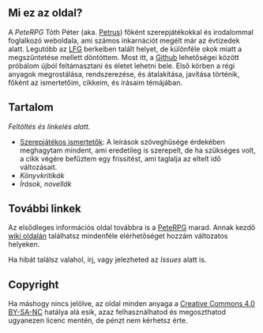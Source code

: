 ## Mi ez az oldal?

A *PeteRPG* Tóth Péter (aka. [Petrus]()) főként szerepjátékokkal és irodalommal foglalkozó weboldala, ami számos inkarnációt megélt már az évtizedek alatt. Legutóbb az [LFG](http://lfg.hu) berkeiben talált helyet, de különféle okok miatt a megszűntetése mellett döntöttem. Most itt, a [Github](https://github.com) lehetőségei között próbálom újból feltámasztani és életet lehetni bele. Első körben a régi anyagok megrostálása, rendszerezése, és átalakítása, javítása történik, főként az ismertetőim, cikkeim, és írásaim témájában.

## Tartalom

*Feltöltés és linkelés alatt.*

  * [Szerepjátékos ismertetők](reviews/rpg_index.md): A leírások szöveghűsége érdekében meghagytam mindent, ami eredetileg is szerepelt, de ha szükséges volt, a cikk végére befűztem egy frissítést, ami taglalja az eltelt idő változásait.
  * *Könyvkritikák*
  * *Írások, novellák*

## További linkek

Az elsődleges információs oldal továbbra is a [PeteRPG](https://www.reddit.com/r/PeteRPG/new/) marad. Annak kezdő [wiki oldalán](https://www.reddit.com/r/PeteRPG/wiki/index) találhatsz mindenféle elérhetőséget hozzám változatos helyeken.

Ha hibát találsz valahol, írj, vagy jelezheted az *Issues* alatt is.

## Copyright

Ha máshogy nincs jelölve, az oldal minden anyaga a [Creative Commons 4.0 BY-SA-NC](https://creativecommons.org/licenses/by-nc-sa/4.0/) hatálya alá esik, azaz felhasználhatod és megoszthatod ugyanezen licenc mentén, de pénzt nem kérhetsz érte.
